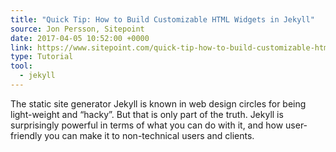 ```yaml
---
title: "Quick Tip: How to Build Customizable HTML Widgets in Jekyll"
source: Jon Persson, Sitepoint
date: 2017-04-05 10:52:00 +0000
link: https://www.sitepoint.com/quick-tip-how-to-build-customizable-html-widgets-in-jekyll/?utm_source=jekyllweekly.com&utm_medium=email&utm_campaign=jekyllweeklynewsletter
type: Tutorial
tool:
  - jekyll
---
```

The static site generator Jekyll is known in web design circles for being light-weight and “hacky”. But that is only part of the truth. Jekyll is surprisingly powerful in terms of what you can do with it, and how user-friendly you can make it to non-technical users and clients.





